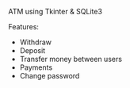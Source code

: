 ATM using Tkinter & SQLite3

Features: 
- Withdraw
- Deposit
- Transfer money between users
- Payments
- Change password
